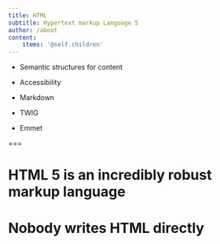 ```yaml
---
title: HTML
subtitle: Hypertext markup Language 5
author: /about
content:
    items: '@self.children'
---
```


- Semantic structures for content

- Accessibility

- Markdown

- TWIG

- Emmet

===

# HTML 5 is an incredibly robust markup language

# Nobody writes HTML directly
